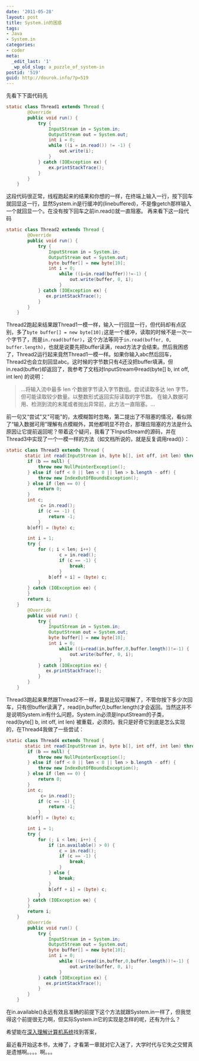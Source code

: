 ```yaml
---
date: '2011-05-28'
layout: post
title: System.in的困惑
tags:
- Java
- System.in
categories:
- coder
meta:
  _edit_last: '1'
  _wp_old_slug: a_puzzle_of_system-in
postid: '519'
guid: http://dourok.info/?p=519
---
```

先看下下面代码先 

```java
static class Thread1 extends Thread {
        @Override
        public void run() {
            try {
                InputStream in = System.in;
                OutputStream out = System.out;
                int i = 0;
                while ((i = in.read()) != -1) {
                    out.write(i);
                }
            } catch (IOException ex) {
                ex.printStackTrace();
            }
        }
    }
```


这段代码很正常，线程跑起来的结果和你想的一样，在终端上输入一行，按下回车就回显这一行，显然System.in是行缓冲的(linebuffered)，不是像getch那样输入一个就回显一个。在没有按下回车之前in.read()就一直阻塞。
再来看下这一段代码 

```java
static class Thread2 extends Thread {
        @Override
        public void run() {
            try {
                InputStream in = System.in;
                OutputStream out = System.out;
                byte buffer[] = new byte[10];
                int i = 0;
                    while ((i=in.read(buffer))!=-1) {
                        out.write(buffer, 0, i);
                    }
            } catch (IOException ex) {
               ex.printStackTrace();
            }
        }
    }
```


Thread2跑起来结果跟Thread1一模一样，输入一行回显一行，但代码却有点区别，多了`byte buffer[] = new byte[10];`这是一个缓冲，读取的时候不是一次一个字节了，而是`in.read(buffer)`，这个方法等同于`in.read(buffer, 0, buffer.length)`，也就是说要先把buffer读满，read方法才会结束。然后我困惑了，Thread2运行起来竟然Thread1一模一样。如果你输入abc然后回车，Thread2也会立刻回显abc。这时候的字节数只有4还没把buffer填满，但in.read(buffer)却返回了，我参考了文档对InputStream中read(byte[]
b, int off, int len) 的说明：

> ...将输入流中最多 len 个数据字节读入字节数组。尝试读取多达 len
> 字节，但可能读取较少数量。以整数形式返回实际读取的字节数。
> 在输入数据可用、检测到流的末尾或者抛出异常前，此方法一直阻塞。...

前一句又“尝试"又"可能"的，太模糊暂时忽略，第二提出了不阻塞的情况，看似除了“输入数据可用”理解有点模糊外，其他都明显不符合，那理应阻塞的方法是什么原因让它提前返回呢？带着这个疑问，我看了下InputStream的源码，并在Thread3中实现了一个一模一样的方法（如文档所说的，就是反复调用read()）：


```java
static class Thread3 extends Thread {
       static int read(InputStream in, byte b[], int off, int len) throws IOException {
        if (b == null) {
            throw new NullPointerException();
        } else if (off < 0 || len < 0 || len > b.length - off) {
            throw new IndexOutOfBoundsException();
        } else if (len == 0) {
            return 0;
        }
        int c;
             c= in.read();
            if (c == -1) {
                return -1;
            }
        b[off] = (byte) c;

        int i = 1;
        try {
            for (; i < len; i++) {
                    c = in.read();
                    if (c == -1) {
                        break;
                    }
                b[off + i] = (byte) c;
            }
        } catch (IOException ee) {
        }
        return i;
    }
        @Override
        public void run() {
            try {
                InputStream in = System.in;
                OutputStream out = System.out;
                byte buffer[] = new byte[10];
                int i = 0;
                    while ((i=read(in,buffer,0,buffer.length))!=-1) {
                        out.write(buffer, 0, i);
                    }
            } catch (IOException ex) {
               ex.printStackTrace();
            }
        }
    }
```


Thread3跑起来果然跟Thread2不一样，算是比较可理解了，不管你按下多少次回车，只有但buffer读满了，read(in,buffer,0,buffer.length)才会返回。当然这并不是说明System.in有什么问题，System.in必须是InputStream的子类，read(byte[]
b, int off, int len)
被重载，必须的。我只是好奇它到底是怎么实现的，在Thread4我做了一些尝试：


```java
static class Thread4 extends Thread {
       static int read(InputStream in, byte b[], int off, int len) throws IOException {
        if (b == null) {
            throw new NullPointerException();
        } else if (off < 0 || len < 0 || len > b.length - off) {
            throw new IndexOutOfBoundsException();
        } else if (len == 0) {
            return 0;
        }
        int c;
             c= in.read();
            if (c == -1) {
                return -1;
            }
        b[off] = (byte) c;

        int i = 1;
        try {
            for (; i < len; i++) {
                if (in.available() > 0) {
                    c = in.read();
                    if (c == -1) {
                        break;
                    }
                } else {
                    break;
                }
                b[off + i] = (byte) c;
            }
        } catch (IOException ee) {
        }
        return i;
    }
        @Override
        public void run() {
            try {
                InputStream in = System.in;
                OutputStream out = System.out;
                byte buffer[] = new byte[10];
                int i = 0;
                    while ((i=read(in,buffer,0,buffer.length))!=-1) {
                        out.write(buffer, 0, i);
                    }
            } catch (IOException ex) {
               ex.printStackTrace();
            }
        }
    }
```


在in.available()永远有效且准确的前提下这个方法就跟System.in一样了，但我觉得这个前提很无力啊，但实际System.in它的实现是怎样的呢，还有为什么？

希望能在[深入理解计算机系统](http://book.douban.com/subject/1230413/)找到答案，

最近看开始这本书，太棒了，才看第一章就对它入迷了，大学时代与它失之交臂真是遗憾啊。。。。啊。。。
